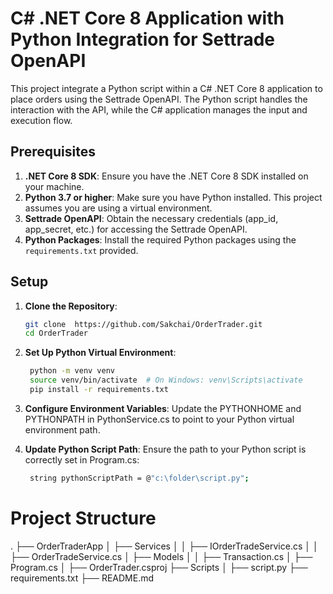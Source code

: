 # C# .NET Core 8 Application with Python Integration for Settrade OpenAPI

This project integrate a Python script within a C# .NET Core 8 application to place orders using the Settrade OpenAPI. The Python script handles the interaction with the API, while the C# application manages the input and execution flow.

## Prerequisites

1. **.NET Core 8 SDK**: Ensure you have the .NET Core 8 SDK installed on your machine.
2. **Python 3.7 or higher**: Make sure you have Python installed. This project assumes you are using a virtual environment.
3. **Settrade OpenAPI**: Obtain the necessary credentials (app_id, app_secret, etc.) for accessing the Settrade OpenAPI.
4. **Python Packages**: Install the required Python packages using the `requirements.txt` provided.

## Setup

1. **Clone the Repository**:
   ```bash
   git clone  https://github.com/Sakchai/OrderTrader.git
   cd OrderTrader

2. **Set Up Python Virtual Environment**:
   ```bash
    python -m venv venv
    source venv/bin/activate  # On Windows: venv\Scripts\activate
    pip install -r requirements.txt

3. **Configure Environment Variables**:
    Update the PYTHONHOME and PYTHONPATH in PythonService.cs to point to your Python virtual environment path.

4. **Update Python Script Path**:
    Ensure the path to your Python script is correctly set in Program.cs:    
   ```bash
    string pythonScriptPath = @"c:\folder\script.py";

# Project Structure    

.
├── OrderTraderApp
│   ├── Services
│   │   ├── IOrderTradeService.cs
│   │   ├── OrderTradeService.cs
│   ├── Models
│   │   ├── Transaction.cs
│   ├── Program.cs
│   ├── OrderTrader.csproj
├── Scripts
│   ├── script.py
├── requirements.txt
├── README.md
